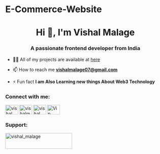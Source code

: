 # E-Commerce-Website
<h1 align="center">Hi 👋, I'm Vishal Malage</h1>
<h3 align="center">A passionate frontend developer from India</h3>

- 👨‍💻 All of my projects are available at [here](https://github.com/vishalmalage07)

- 📫 How to reach me **vishalmalage07@gmail.com**

- ⚡ Fun fact **I am Also Learning new things About Web3 Technology**

<h3 align="left">Connect with me:</h3>
<p align="left">
<a href="https://linkedin.com/in/vishal-malage" target="blank"><img align="center" src="https://raw.githubusercontent.com/rahuldkjain/github-profile-readme-generator/master/src/images/icons/Social/linked-in-alt.svg" alt="vishal malage" height="30" width="40" /></a>
<a href="https://kaggle.com/vishalmalage" target="blank"><img align="center" src="https://raw.githubusercontent.com/rahuldkjain/github-profile-readme-generator/master/src/images/icons/Social/kaggle.svg" alt="vishalmalage" height="30" width="40" /></a>
<a href="https://instagram.com/vishal__malage_07" target="blank"><img align="center" src="https://raw.githubusercontent.com/rahuldkjain/github-profile-readme-generator/master/src/images/icons/Social/instagram.svg" alt="vishal__malage_07" height="30" width="40" /></a>
<a href="https://www.youtube.com/@vippublisher" target="blank"><img align="center" src="https://raw.githubusercontent.com/rahuldkjain/github-profile-readme-generator/master/src/images/icons/Social/youtube.svg" alt="Vip publisher" height="30" width="40" /></a>
</p>



<h3 align="left">Support:</h3>
<p><a href="https://www.buymeacoffee.com/vishal_malage"> <img align="left" src="https://cdn.buymeacoffee.com/buttons/v2/default-yellow.png" height="50" width="210" alt="vishal_malage" /></a></p><br><br><br>



